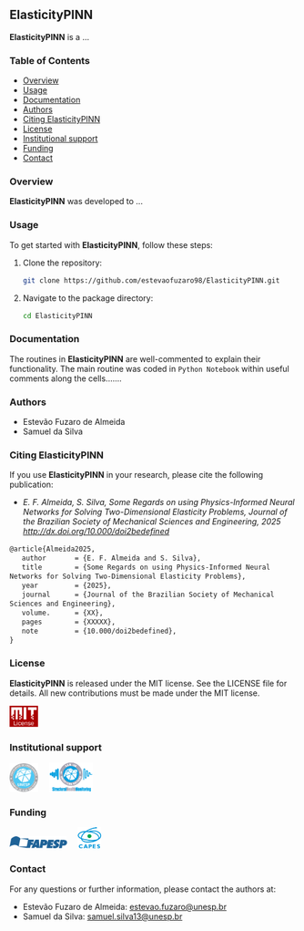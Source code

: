 ## ElasticityPINN

**ElasticityPINN** is a ...

### Table of Contents
- [Overview](#overview)
- [Usage](#usage)
- [Documentation](#documentation)
- [Authors](#authors)
- [Citing ElasticityPINN](#citing-elasticitypinn)
- [License](#license)
- [Institutional support](#institutional-support)
- [Funding](#funding)
- [Contact](#contact)

### Overview
**ElasticityPINN** was developed to ...

### Usage
To get started with **ElasticityPINN**, follow these steps:
1. Clone the repository:
   ```bash
   git clone https://github.com/estevaofuzaro98/ElasticityPINN.git
   ```
2. Navigate to the package directory:
   ```bash
   cd ElasticityPINN
   ```

### Documentation
The routines in **ElasticityPINN** are well-commented to explain their functionality. The main routine was coded in `Python Notebook` within useful comments along the cells.......

### Authors
- Estevão Fuzaro de Almeida
- Samuel da Silva

### Citing ElasticityPINN
If you use **ElasticityPINN** in your research, please cite the following publication:
- *E. F. Almeida, S. Silva, Some Regards on using Physics-Informed Neural Networks for Solving Two-Dimensional Elasticity Problems, Journal of the Brazilian Society of Mechanical Sciences and Engineering, 2025 http://dx.doi.org/10.000/doi2bedefined*

```
@article{Almeida2025,
   author       = {E. F. Almeida and S. Silva},
   title        = {Some Regards on using Physics-Informed Neural Networks for Solving Two-Dimensional Elasticity Problems},
   year         = {2025},
   journal      = {Journal of the Brazilian Society of Mechanical Sciences and Engineering},
   volume.      = {XX},
   pages        = {XXXXX},
   note         = {10.000/doi2bedefined},
}
```

### License

**ElasticityPINN** is released under the MIT license. See the LICENSE file for details. All new contributions must be made under the MIT license.

<img src="logo/mit_license_red.png" width="10%"> 

### Institutional support

<img src="logo/logo_feis.png" width="10%"> &nbsp; &nbsp; <img src="logo/logolab.png" width="15%">

### Funding

<img src="logo/fapespLogo.png" width="20%"> &nbsp; &nbsp; <img src="logo/capes.png" width="8%">

### Contact
For any questions or further information, please contact the authors at:

- Estevão Fuzaro de Almeida: estevao.fuzaro@unesp.br
- Samuel da Silva: samuel.silva13@unesp.br
